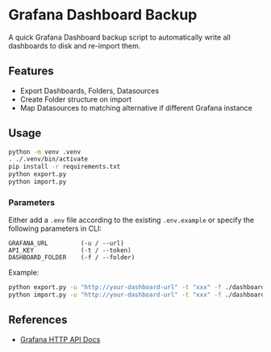 # Grafana Dashboard Backup

A quick Grafana Dashboard backup script to automatically write all dashboards to disk and re-import them.

## Features

- Export Dashboards, Folders, Datasources
- Create Folder structure on import
- Map Datasources to matching alternative if different Grafana instance

## Usage

```bash
python -m venv .venv
. ./.venv/bin/activate
pip install -r requirements.txt
python export.py
python import.py
```

### Parameters

Either add a `.env` file according to the existing `.env.example` or specify the following parameters in CLI:

```plain
GRAFANA_URL         (-u / --url)
API_KEY             (-t / --token)
DASHBOARD_FOLDER    (-f / --folder)
```

Example:

```bash
python export.py -u "http://your-dashboard-url" -t "xxx" -f ./dashboards
python import.py -u "http://your-dashboard-url" -t "xxx" -f ./dashboards
```

## References

- [Grafana HTTP API Docs](https://grafana.com/docs/grafana/latest/developers/http_api/)
